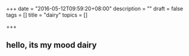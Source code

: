 +++
date = "2016-05-12T09:59:20+08:00"
description = ""
draft = false
tags = []
title = "dairy"
topics = []

+++
##  hello, its my mood dairy

